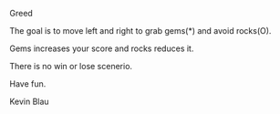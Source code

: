 Greed

The goal is to move left and right to grab gems(*) and avoid rocks(O).

Gems increases your score and rocks reduces it.

There is no win or lose scenerio. 

Have fun.

Kevin Blau
